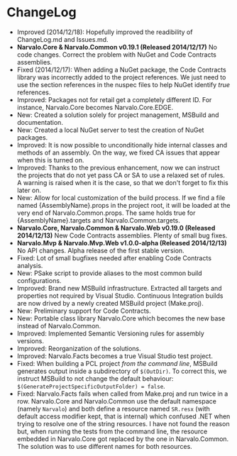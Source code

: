 ChangeLog
=========

- Improved (2014/12/18): Hopefully improved the readibility of ChangeLog.md 
  and Issues.md.
- **Narvalo.Core & Narvalo.Common v0.19.1 (Released 2014/12/17)**
  No code changes. Correct the problem with NuGet and Code Contracts assemblies.
- Fixed (2014/12/17): When adding a NuGet package, the Code Contracts library 
  was incorrectly added to the project references. We just need to use the 
  section references in the nuspec files to help NuGet identify _true_ references.
- Improved: Packages not for retail get a completely different ID.
  For instance, Narvalo.Core becomes Narvalo.Core.EDGE.
- New: Created a solution solely for project management, MSBuild and documentation.
- New: Created a local NuGet server to test the creation of NuGet packages.
- Improved: It is now possible to unconditionally hide internal classes and
  methods of an assembly. On the way, we fixed CA issues that appear when this
  is turned on.
- Improved: Thanks to the previous enhancement, now we can instruct the projects 
  that do not yet pass CA or SA to use a relaxed set of rules. A warning is
  raised when it is the case, so that we don't forget to fix this later on.
- New: Allow for local customization of the build process. If we find a file
  named {AssemblyName}.props in the project root, it will be loaded at the very
  end of Narvalo.Common.props. The same holds true for {AssemblyName}.targets 
  and Narvalo.Common.targets.
- **Narvalo.Core, Narvalo.Common & Narvalo.Web v0.19.0 (Released 2014/12/13)**
  New Code Contracts assemblies. Plenty of small bug fixes.
- **Narvalo.Mvp & Narvalo.Mvp.Web v1.0.0-alpha (Released 2014/12/13)**   
  No API changes. Alpha release of the first stable version.
- Fixed: Lot of small bugfixes needed after enabling Code Contracts analysis.
- New: PSake script to provide aliases to the most common build configurations.
- Improved: Brand new MSBuild infrastructure. Extracted all targets and properties
  not required by Visual Studio. Continuous Integration builds are now drived 
  by a newly created MSBuild project (Make.proj).       
- New: Preliminary support for Code Contracts.       
- New: Portable class library Narvalo.Core which becomes the new base instead
  of Narvalo.Common.
- Improved: Implemented Semantic Versioning rules for assembly versions.
- Improved: Reorganization of the solutions.
- Improved: Narvalo.Facts becomes a true Visual Studio test project.
- Fixed: When building a PCL project _from the command line_, MSBuild generates
  output inside a subdirectory of `$(OutDir)`. To correct this, we instruct 
  MSBuild to not change the default behaviour: 
  `$(GenerateProjectSpecificOutputFolder) = false`.
- Fixed: Narvalo.Facts fails when called from Make.proj and run twice in a row.
  Narvalo.Core and Narvalo.Common use the default namespace (namely `Narvalo`) 
  and both define a resource named `SR.resx` (with default access modifier kept,
  that is internal) which confused .NET when trying to resolve one of the string
  resources. I have not found the reason but, when running the tests
  from the command line, the resource embedded in Narvalo.Core got replaced
  by the one in Narvalo.Common. The solution was to use different names for
  both resources.

